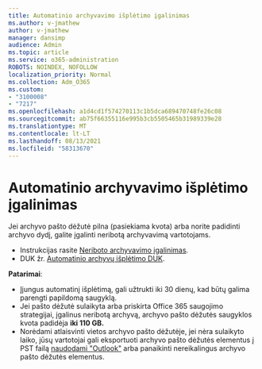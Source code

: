 ```yaml
---
title: Automatinio archyvavimo išplėtimo įgalinimas
ms.author: v-jmathew
author: v-jmathew
manager: dansimp
audience: Admin
ms.topic: article
ms.service: o365-administration
ROBOTS: NOINDEX, NOFOLLOW
localization_priority: Normal
ms.collection: Adm_O365
ms.custom:
- "3100008"
- "7217"
ms.openlocfilehash: a1d4cd1f574270113c1b5dca689470748fe26c08
ms.sourcegitcommit: ab75f66355116e995b3cb5505465b31989339e28
ms.translationtype: MT
ms.contentlocale: lt-LT
ms.lasthandoff: 08/13/2021
ms.locfileid: "58313670"
---
```

# <a name="enable-auto-expanding-archiving"></a>Automatinio archyvavimo išplėtimo įgalinimas

Jei archyvo pašto dėžutė pilna (pasiekiama kvota) arba norite padidinti archyvo dydį, galite įgalinti neribotą archyvavimą vartotojams.

- Instrukcijas rasite [Neriboto archyvavimo įgalinimas](https://docs.microsoft.com/office365/securitycompliance/enable-unlimited-archiving).
- DUK žr. [Automatinio archyvų išplėtimo DUK](https://blogs.technet.microsoft.com/exchange/2018/04/09/office-365-auto-expanding-archives-faq/).

**Patarimai**:

- Įjungus automatinį išplėtimą, gali užtrukti iki 30 dienų, kad būtų galima parengti papildomą saugyklą.
- Jei pašto dėžutė sulaikyta arba priskirta Office 365 saugojimo strategijai, įgalinus neribotą archyvą, archyvo pašto dėžutės saugyklos kvota padidėja **iki 110 GB.**
- Norėdami atlaisvinti vietos archyvo pašto dėžutėje, jei nėra sulaikyto laiko, jūsų vartotojai gali eksportuoti archyvo pašto dėžutės elementus į PST failą [naudodami "Outlook"](https://support.office.com/article/Export-or-backup-email-contacts-and-calendar-to-an-Outlook-pst-file-14252b52-3075-4e9b-be4e-ff9ef1068f91) arba panaikinti nereikalingus archyvo pašto dėžutės elementus.
